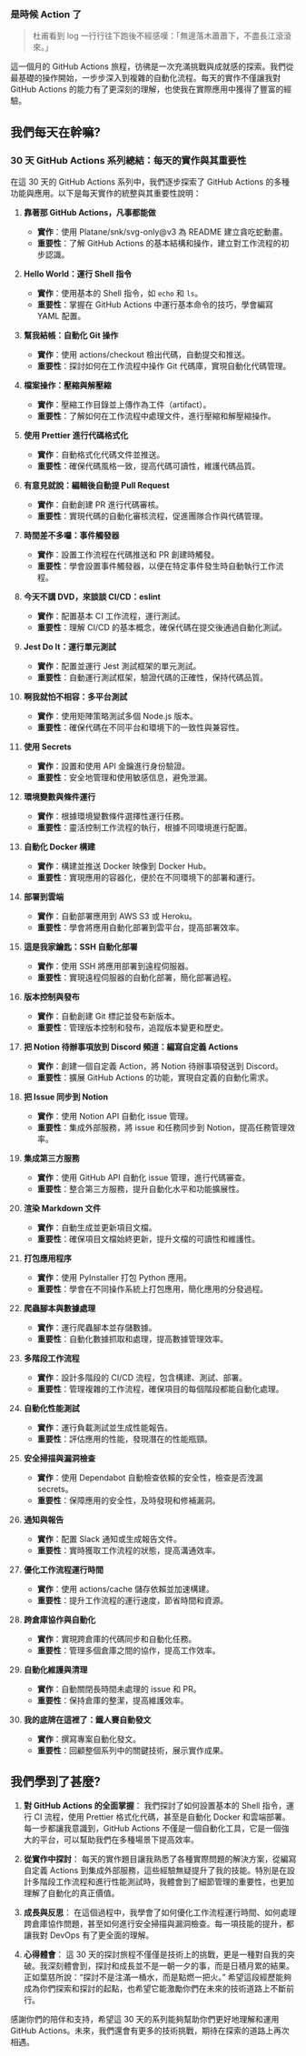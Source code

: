 ### 是時候 Action 了

> 杜甫看到 log 一行行往下跑後不經感嘆：「無邊落木蕭蕭下，不盡長江滾滾來。」

這一個月的 GitHub Actions 旅程，彷彿是一次充滿挑戰與成就感的探索。我們從最基礎的操作開始，一步步深入到複雜的自動化流程。每天的實作不僅讓我對 GitHub Actions 的能力有了更深刻的理解，也使我在實際應用中獲得了豐富的經驗。

## 我們每天在幹嘛?

### 30 天 GitHub Actions 系列總結：每天的實作與其重要性

在這 30 天的 GitHub Actions 系列中，我們逐步探索了 GitHub Actions 的多種功能與應用。以下是每天實作的統整與其重要性說明：

1. **靠著那 GitHub Actions，凡事都能做**
   - **實作**：使用 Platane/snk/svg-only@v3 為 README 建立貪吃蛇動畫。
   - **重要性**：了解 GitHub Actions 的基本結構和操作，建立對工作流程的初步認識。

2. **Hello World：運行 Shell 指令**
   - **實作**：使用基本的 Shell 指令，如 `echo` 和 `ls`。
   - **重要性**：掌握在 GitHub Actions 中運行基本命令的技巧，學會編寫 YAML 配置。

3. **幫我結帳：自動化 Git 操作**
   - **實作**：使用 actions/checkout 檢出代碼，自動提交和推送。
   - **重要性**：探討如何在工作流程中操作 Git 代碼庫，實現自動化代碼管理。

4. **檔案操作：壓縮與解壓縮**
   - **實作**：壓縮工作目錄並上傳作為工件（artifact）。
   - **重要性**：了解如何在工作流程中處理文件，進行壓縮和解壓縮操作。

5. **使用 Prettier 進行代碼格式化**
   - **實作**：自動格式化代碼文件並推送。
   - **重要性**：確保代碼風格一致，提高代碼可讀性，維護代碼品質。

6. **有意見就說：編輯後自動提 Pull Request**
   - **實作**：自動創建 PR 進行代碼審核。
   - **重要性**：實現代碼的自動化審核流程，促進團隊合作與代碼管理。

7. **時間差不多囉：事件觸發器**
   - **實作**：設置工作流程在代碼推送和 PR 創建時觸發。
   - **重要性**：學會設置事件觸發器，以便在特定事件發生時自動執行工作流程。

8. **今天不講 DVD，來談談 CI/CD：eslint**
   - **實作**：配置基本 CI 工作流程，運行測試。
   - **重要性**：理解 CI/CD 的基本概念，確保代碼在提交後通過自動化測試。

9. **Jest Do It：運行單元測試**
   - **實作**：配置並運行 Jest 測試框架的單元測試。
   - **重要性**：自動運行測試框架，驗證代碼的正確性，保持代碼品質。

10. **啊我就怕不相容：多平台測試**
    - **實作**：使用矩陣策略測試多個 Node.js 版本。
    - **重要性**：確保代碼在不同平台和環境下的一致性與兼容性。

11. **使用 Secrets**
    - **實作**：設置和使用 API 金鑰進行身份驗證。
    - **重要性**：安全地管理和使用敏感信息，避免泄漏。

12. **環境變數與條件運行**
    - **實作**：根據環境變數條件選擇性運行任務。
    - **重要性**：靈活控制工作流程的執行，根據不同環境進行配置。

13. **自動化 Docker 構建**
    - **實作**：構建並推送 Docker 映像到 Docker Hub。
    - **重要性**：實現應用的容器化，便於在不同環境下的部署和運行。

14. **部署到雲端**
    - **實作**：自動部署應用到 AWS S3 或 Heroku。
    - **重要性**：學會將應用自動化部署到雲平台，提高部署效率。

15. **這是我家鑰匙：SSH 自動化部署**
    - **實作**：使用 SSH 將應用部署到遠程伺服器。
    - **重要性**：實現遠程伺服器的自動化部署，簡化部署過程。

16. **版本控制與發布**
    - **實作**：自動創建 Git 標記並發布新版本。
    - **重要性**：管理版本控制和發布，追蹤版本變更和歷史。

17. **把 Notion 待辦事項放到 Discord 頻道：編寫自定義 Actions**
    - **實作**：創建一個自定義 Action，將 Notion 待辦事項發送到 Discord。
    - **重要性**：擴展 GitHub Actions 的功能，實現自定義的自動化需求。

18. **把 Issue 同步到 Notion**
    - **實作**：使用 Notion API 自動化 issue 管理。
    - **重要性**：集成外部服務，將 issue 和任務同步到 Notion，提高任務管理效率。

19. **集成第三方服務**
    - **實作**：使用 GitHub API 自動化 issue 管理，進行代碼審查。
    - **重要性**：整合第三方服務，提升自動化水平和功能擴展性。

20. **渲染 Markdown 文件**
    - **實作**：自動生成並更新項目文檔。
    - **重要性**：確保項目文檔始終更新，提升文檔的可讀性和維護性。

21. **打包應用程序**
    - **實作**：使用 PyInstaller 打包 Python 應用。
    - **重要性**：學會在不同操作系統上打包應用，簡化應用的分發過程。

22. **爬蟲腳本與數據處理**
    - **實作**：運行爬蟲腳本並存儲數據。
    - **重要性**：自動化數據抓取和處理，提高數據管理效率。

23. **多階段工作流程**
    - **實作**：設計多階段的 CI/CD 流程，包含構建、測試、部署。
    - **重要性**：管理複雜的工作流程，確保項目的每個階段都能自動化處理。

24. **自動化性能測試**
    - **實作**：運行負載測試並生成性能報告。
    - **重要性**：評估應用的性能，發現潛在的性能瓶頸。

25. **安全掃描與漏洞檢查**
    - **實作**：使用 Dependabot 自動檢查依賴的安全性，檢查是否洩漏 secrets。
    - **重要性**：保障應用的安全性，及時發現和修補漏洞。

26. **通知與報告**
    - **實作**：配置 Slack 通知或生成報告文件。
    - **重要性**：實時獲取工作流程的狀態，提高溝通效率。

27. **優化工作流程運行時間**
    - **實作**：使用 actions/cache 儲存依賴並加速構建。
    - **重要性**：提升工作流程的運行速度，節省時間和資源。

28. **跨倉庫協作與自動化**
    - **實作**：實現跨倉庫的代碼同步和自動化任務。
    - **重要性**：管理多個倉庫之間的協作，提高工作效率。

29. **自動化維護與清理**
    - **實作**：自動關閉長時間未處理的 issue 和 PR。
    - **重要性**：保持倉庫的整潔，提高維護效率。

30. **我的底牌在這裡了：鐵人賽自動發文**
    - **實作**：撰寫專案自動化發文。
    - **重要性**：回顧整個系列中的關鍵技術，展示實作成果。


## 我們學到了甚麼?

1. **對 GitHub Actions 的全面掌握**：
   我們探討了如何設置基本的 Shell 指令，運行 CI 流程，使用 Prettier 格式化代碼，甚至是自動化 Docker 和雲端部署。每一步都讓我意識到，GitHub Actions 不僅是一個自動化工具，它是一個強大的平台，可以幫助我們在多種場景下提高效率。

2. **從實作中探討**：
   每天的實作題目讓我熟悉了各種實際問題的解決方案，從編寫自定義 Actions 到集成外部服務，這些經驗無疑提升了我的技能。特別是在設計多階段工作流程和進行性能測試時，我體會到了細節管理的重要性，也更加理解了自動化的真正價值。

3. **成長與反思**：
   在這個過程中，我學會了如何優化工作流程運行時間、如何處理跨倉庫協作問題，甚至如何進行安全掃描與漏洞檢查。每一項技能的提升，都讓我對 DevOps 有了更全面的理解。

4. **心得體會**：
   這 30 天的探討旅程不僅僅是技術上的挑戰，更是一種對自我的突破。我深刻體會到，探討和成長並不是一朝一夕的事，而是日積月累的結果。正如葉慈所說：“探討不是注滿一桶水，而是點燃一把火。” 希望這段經歷能夠成為你們探索和探討的起點，也希望它能激勵你們在未來的技術道路上不斷前行。

感謝你們的陪伴和支持，希望這 30 天的系列能夠幫助你們更好地理解和運用 GitHub Actions。未來，我們還會有更多的技術挑戰，期待在探索的道路上再次相遇。